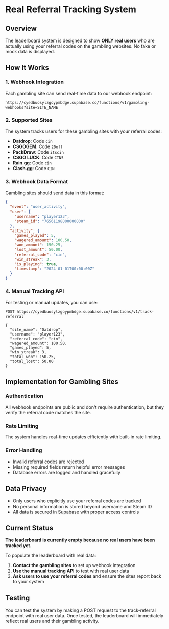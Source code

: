 # Real Referral Tracking System

## Overview

The leaderboard system is designed to show **ONLY real users** who are actually using your referral codes on the gambling websites. No fake or mock data is displayed.

## How It Works

### 1. Webhook Integration

Each gambling site can send real-time data to our webhook endpoint:

```
https://cyedbuosylzgoypmbdge.supabase.co/functions/v1/gambling-webhooks?site=SITE_NAME
```

### 2. Supported Sites

The system tracks users for these gambling sites with your referral codes:

- **Datdrop**: Code `cin`
- **CSGOGEM**: Code `20off` 
- **PackDraw**: Code `itscin`
- **CSGO LUCK**: Code `CIN5`
- **Rain.gg**: Code `cin`
- **Clash.gg**: Code `CIN`

### 3. Webhook Data Format

Gambling sites should send data in this format:

```json
{
  "event": "user_activity",
  "user": {
    "username": "player123",
    "steam_id": "76561198000000000"
  },
  "activity": {
    "games_played": 5,
    "wagered_amount": 100.50,
    "won_amount": 150.25,
    "lost_amount": 50.00,
    "referral_code": "cin",
    "win_streak": 3,
    "is_playing": true,
    "timestamp": "2024-01-01T00:00:00Z"
  }
}
```

### 4. Manual Tracking API

For testing or manual updates, you can use:

```
POST https://cyedbuosylzgoypmbdge.supabase.co/functions/v1/track-referral

{
  "site_name": "Datdrop",
  "username": "player123",
  "referral_code": "cin",
  "wagered_amount": 100.50,
  "games_played": 5,
  "win_streak": 3,
  "total_won": 150.25,
  "total_lost": 50.00
}
```

## Implementation for Gambling Sites

### Authentication
All webhook endpoints are public and don't require authentication, but they verify the referral code matches the site.

### Rate Limiting
The system handles real-time updates efficiently with built-in rate limiting.

### Error Handling
- Invalid referral codes are rejected
- Missing required fields return helpful error messages
- Database errors are logged and handled gracefully

## Data Privacy

- Only users who explicitly use your referral codes are tracked
- No personal information is stored beyond username and Steam ID
- All data is secured in Supabase with proper access controls

## Current Status

**The leaderboard is currently empty because no real users have been tracked yet.** 

To populate the leaderboard with real data:

1. **Contact the gambling sites** to set up webhook integration
2. **Use the manual tracking API** to test with real user data
3. **Ask users to use your referral codes** and ensure the sites report back to your system

## Testing

You can test the system by making a POST request to the track-referral endpoint with real user data. Once tested, the leaderboard will immediately reflect real users and their gambling activity.